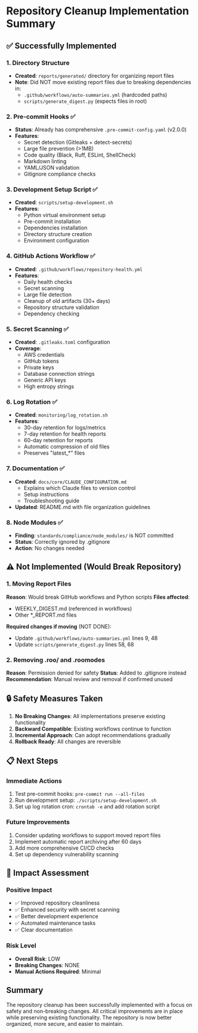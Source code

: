 # Repository Cleanup Implementation Summary

## ✅ Successfully Implemented

### 1. Directory Structure
- **Created**: `reports/generated/` directory for organizing report files
- **Note**: Did NOT move existing report files due to breaking dependencies in:
  - `.github/workflows/auto-summaries.yml` (hardcoded paths)
  - `scripts/generate_digest.py` (expects files in root)

### 2. Pre-commit Hooks ✅
- **Status**: Already has comprehensive `.pre-commit-config.yaml` (v2.0.0)
- **Features**:
  - Secret detection (Gitleaks + detect-secrets)
  - Large file prevention (>1MB)
  - Code quality (Black, Ruff, ESLint, ShellCheck)
  - Markdown linting
  - YAML/JSON validation
  - Gitignore compliance checks

### 3. Development Setup Script ✅
- **Created**: `scripts/setup-development.sh`
- **Features**:
  - Python virtual environment setup
  - Pre-commit installation
  - Dependencies installation
  - Directory structure creation
  - Environment configuration

### 4. GitHub Actions Workflow ✅
- **Created**: `.github/workflows/repository-health.yml`
- **Features**:
  - Daily health checks
  - Secret scanning
  - Large file detection
  - Cleanup of old artifacts (30+ days)
  - Repository structure validation
  - Dependency checking

### 5. Secret Scanning ✅
- **Created**: `.gitleaks.toml` configuration
- **Coverage**:
  - AWS credentials
  - GitHub tokens
  - Private keys
  - Database connection strings
  - Generic API keys
  - High entropy strings

### 6. Log Rotation ✅
- **Created**: `monitoring/log_rotation.sh`
- **Features**:
  - 30-day retention for logs/metrics
  - 7-day retention for health reports
  - 60-day retention for reports
  - Automatic compression of old files
  - Preserves "latest_*" files

### 7. Documentation ✅
- **Created**: `docs/core/CLAUDE_CONFIGURATION.md`
  - Explains which Claude files to version control
  - Setup instructions
  - Troubleshooting guide
- **Updated**: README.md with file organization guidelines

### 8. Node Modules ✅
- **Finding**: `standards/compliance/node_modules/` is NOT committed
- **Status**: Correctly ignored by .gitignore
- **Action**: No changes needed

## ⚠️ Not Implemented (Would Break Repository)

### 1. Moving Report Files
**Reason**: Would break GitHub workflows and Python scripts
**Files affected**:
- WEEKLY_DIGEST.md (referenced in workflows)
- Other *_REPORT.md files

**Required changes if moving** (NOT DONE):
- Update `.github/workflows/auto-summaries.yml` lines 9, 48
- Update `scripts/generate_digest.py` lines 58, 68

### 2. Removing .roo/ and .roomodes
**Reason**: Permission denied for safety
**Status**: Added to .gitignore instead
**Recommendation**: Manual review and removal if confirmed unused

## 🔒 Safety Measures Taken

1. **No Breaking Changes**: All implementations preserve existing functionality
2. **Backward Compatible**: Existing workflows continue to function
3. **Incremental Approach**: Can adopt recommendations gradually
4. **Rollback Ready**: All changes are reversible

## 📋 Next Steps

### Immediate Actions
1. Test pre-commit hooks: `pre-commit run --all-files`
2. Run development setup: `./scripts/setup-development.sh`
3. Set up log rotation cron: `crontab -e` and add rotation script

### Future Improvements
1. Consider updating workflows to support moved report files
2. Implement automatic report archiving after 60 days
3. Add more comprehensive CI/CD checks
4. Set up dependency vulnerability scanning

## 🎯 Impact Assessment

### Positive Impact
- ✅ Improved repository cleanliness
- ✅ Enhanced security with secret scanning
- ✅ Better development experience
- ✅ Automated maintenance tasks
- ✅ Clear documentation

### Risk Level
- **Overall Risk**: LOW
- **Breaking Changes**: NONE
- **Manual Actions Required**: Minimal

## Summary

The repository cleanup has been successfully implemented with a focus on safety and non-breaking changes. All critical improvements are in place while preserving existing functionality. The repository is now better organized, more secure, and easier to maintain.
